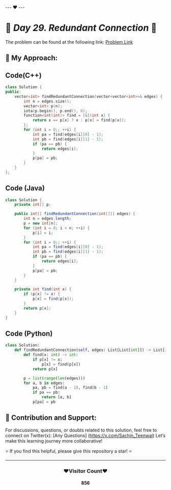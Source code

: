 --- ❤️ ---
# 🚀 _Day 29. Redundant Connection_ 🧠


The problem can be found at the following link: [Problem Link](https://leetcode.com/problems/redundant-connection/description/?envType=daily-question&envId=2025-01-29)

## 🎯 **My Approach:**


## Code(C++)
```cpp
class Solution {
public:
    vector<int> findRedundantConnection(vector<vector<int>>& edges) {
        int n = edges.size();
        vector<int> p(n);
        iota(p.begin(), p.end(), 0);
        function<int(int)> find = [&](int x) {
            return x == p[x] ? x : p[x] = find(p[x]);
        };
        for (int i = 0;; ++i) {
            int pa = find(edges[i][0] - 1);
            int pb = find(edges[i][1] - 1);
            if (pa == pb) {
                return edges[i];
            }
            p[pa] = pb;
        }
    }
};
```

## Code (Java)

```java
class Solution {
    private int[] p;

    public int[] findRedundantConnection(int[][] edges) {
        int n = edges.length;
        p = new int[n];
        for (int i = 0; i < n; ++i) {
            p[i] = i;
        }
        for (int i = 0;; ++i) {
            int pa = find(edges[i][0] - 1);
            int pb = find(edges[i][1] - 1);
            if (pa == pb) {
                return edges[i];
            }
            p[pa] = pb;
        }
    }

    private int find(int x) {
        if (p[x] != x) {
            p[x] = find(p[x]);
        }
        return p[x];
    }
}
```

## Code (Python)

```python
class Solution:
    def findRedundantConnection(self, edges: List[List[int]]) -> List[int]:
        def find(x: int) -> int:
            if p[x] != x:
                p[x] = find(p[x])
            return p[x]

        p = list(range(len(edges)))
        for a, b in edges:
            pa, pb = find(a - 1), find(b - 1)
            if pa == pb:
                return [a, b]
            p[pa] = pb
```



## 🎯 **Contribution and Support:**

For discussions, questions, or doubts related to this solution, feel free to connect on Twitter(x): [Any Questions] (https://x.com/Sachin_Teenwal) Let’s make this learning journey more collaborative!

⭐ If you find this helpful, please give this repository a star! ⭐

---

<div align="center">
 <h3><b>❤️Visitor Count❤️</b></h3>
   <textalign="center">
   <h4>856</h4>
